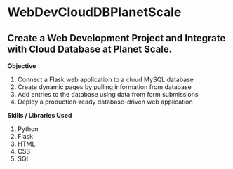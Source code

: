 # WebDevCloudDBPlanetScale

## Create a Web Development Project and Integrate with Cloud Database at Planet Scale.
**Objective**

1. Connect a Flask web application to a cloud MySQL database
2. Create dynamic pages by pulling information from database
3. Add entries to the database using data from form submissions
4. Deploy a production-ready database-driven web application

**Skills / Libraries Used**

1. Python
2. Flask
3. HTML
4. CSS
5. SQL
